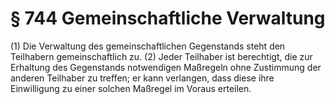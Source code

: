 # § 744 Gemeinschaftliche Verwaltung
(1) Die Verwaltung des gemeinschaftlichen Gegenstands steht den Teilhabern gemeinschaftlich zu.
(2) Jeder Teilhaber ist berechtigt, die zur Erhaltung des Gegenstands notwendigen Maßregeln ohne Zustimmung der anderen Teilhaber zu treffen; er kann verlangen, dass diese ihre Einwilligung zu einer solchen Maßregel im Voraus erteilen.